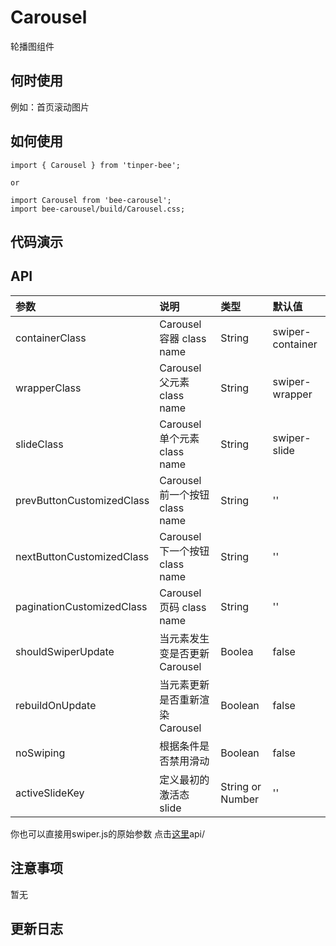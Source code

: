 # Carousel
轮播图组件

## 何时使用

例如：首页滚动图片

## 如何使用

```
import { Carousel } from 'tinper-bee';

or

import Carousel from 'bee-carousel';
import bee-carousel/build/Carousel.css;

```
## 代码演示

## API

|参数|说明|类型|默认值|
|:---|:-----|:----|:------|
|containerClass|Carousel 容器 class name|String|swiper-container|
|wrapperClass|Carousel 父元素 class name|String|swiper-wrapper|
|slideClass|Carousel 单个元素 class name|String|	swiper-slide|
|prevButtonCustomizedClass|Carousel 前一个按钮 class name|String|''|
|nextButtonCustomizedClass|Carousel 下一个按钮 class name|String|''|
|paginationCustomizedClass|Carousel 页码 class name|String|''|
|shouldSwiperUpdate|当元素发生变是否更新Carousel|Boolea|false|
|rebuildOnUpdate|当元素更新是否重新渲染Carousel|Boolean|false|
|noSwiping|根据条件是否禁用滑动|Boolean|false|
|activeSlideKey|定义最初的激活态slide|String or Number|''|

你也可以直接用swiper.js的原始参数 点击[这里](http://idangero.us/swiper/api/)api/


## 注意事项

暂无

## 更新日志
